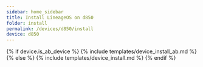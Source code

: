 ```yaml
---
sidebar: home_sidebar
title: Install LineageOS on d850
folder: install
permalink: /devices/d850/install
device: d850
---
```

{% if device.is_ab_device %}
{% include templates/device_install_ab.md %}
{% else %}
{% include templates/device_install.md %}
{% endif %}
